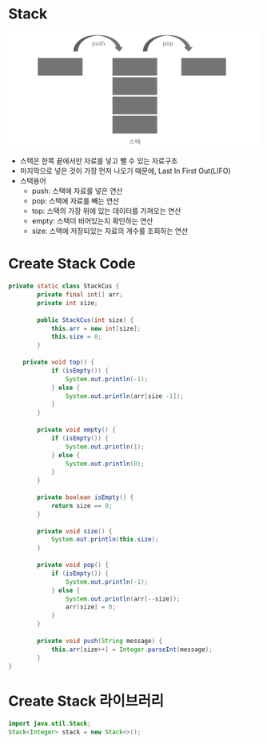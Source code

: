 # Stack

![](assets/README-127029dd.png)

* 스택은 한쪽 끝에서만 자료를 넣고 뺄 수 있는 자료구조
* 마지막으로 넣은 것이 가장 먼저 나오기 때문에, Last In First Out(LIFO)
* 스택용어
  - push: 스택에 자료를 넣은 연산
  - pop: 스택에 자료를 빼는 연산
  - top: 스택의 가장 위에 있는 데이터를 가져오는 연산
  - empty: 스택이 비어있는지 확인하는 연산
  - size: 스택에 저장되있는 자료의 개수를 조회하는 연산

# Create Stack Code

```java
private static class StackCus {
		private final int[] arr;
		private int size;

		public StackCus(int size) {
			this.arr = new int[size];
			this.size = 0;
		}

    private void top() {
			if (isEmpty()) {
				System.out.println(-1);
			} else {
				System.out.println(arr[size -1]);
			}
		}

		private void empty() {
			if (isEmpty()) {
				System.out.println(1);
			} else {
				System.out.println(0);
			}
		}

		private boolean isEmpty() {
			return size == 0;
		}

		private void size() {
			System.out.println(this.size);
		}

		private void pop() {
			if (isEmpty()) {
				System.out.println(-1);
			} else {
				System.out.println(arr[--size]);
				arr[size] = 0;
			}
		}

		private void push(String message) {
			this.arr[size++] = Integer.parseInt(message);
		}
}
```

# Create Stack 라이브러리

```java
import java.util.Stack;
Stack<Integer> stack = new Stack<>();
```
